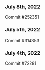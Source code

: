### July 8th, 2022

Commit #252351

### July 5th, 2022

Commit #314353


### July 4th, 2022

Commit #72281
